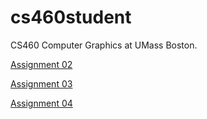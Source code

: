 # cs460student
CS460 Computer Graphics at UMass Boston.

<a href="https://ayahea.github.io/cs460student/02/index.html" title="A2">Assignment 02</a>

<a href="https://ayahea.github.io/cs460student/03/index.html">Assignment 03</a>

<a href="https://ayahea.github.io/cs460student/04/">Assignment 04</a>
